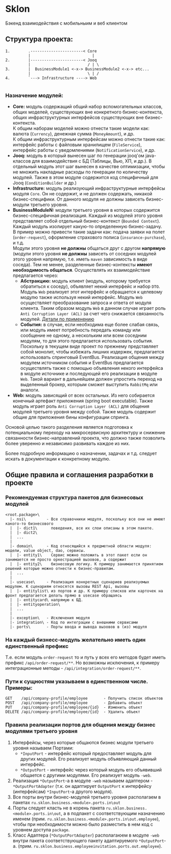 # Sklon
Бэкенд взаимодействия с мобильныим и веб клиентом
## Структура проекта:
```text
1.        .-----------------------< Core
          |                           |
2.        |-----------------------< Jooq
          |                         / | \
3.        |  BusinessModule1 <-x-> BusinessModule2 <-x-> etc...
          |                         \ | /
4.        `---> Infrastructure ----> Web
        
```
### Назначение модулей:
* **Core:** модуль содержащий общий набор вспомогательных классов, общих моделей, существующих вне конкретного
  бизнес-контекста, общих инфраструктурных интерфейсов существующих вне бизнес-контекста.   
  К общим наборам моделей можно отнести такие модели как: валюта (`Currency`), денежная сумма (`MoneyAmount`), и др.  
  К общим инфраструктурным интерфейсам можно отнести такие как: интерфейс работы с файловым хранилищем (`FileService`),
  интерфейс работы с уведомлениями (`NotificationService`), и др.
* **Jooq:** модуль в который вынесен шаг по генерации jooq'ом java-классов для взаимодействия с БД (Таблицы, Вью, ХП,
  и др.). В отдельный модуль этот шаг вынесен в качестве оптимизации, чтобы не множить накладные расходы по генерации по
  количеству модулей. Также в этом модуле содержится код специфичный для Jooq (`ConditionBuilder` и др.)
* **Infrastructure:** модуль реализующий инфраструктурные интерфейсы модуля `Core`. Он не содержит, и не должен
  содержать, никакой бизнес-специфики. От данного модуля не должны зависеть бизнес-модули третьего уровня.
* **BusinessModuleN:** модули третьего уровня в которых содержится бизнес-специфичная реализация. Каждый из модулей
  этого уровня представляет собой отдельный бизнес-контекст (`Bounded Context`). Каждый модуль изолирует какую-то
  определенную бизнес-задачу. В пример можно привести такие задачи как: подача заявки на полет (`order-request`),
  оформление страхового полиса (`insurance-purchase`), и т.д.  
  Модули этого уровня **не должны** общаться друг с другом **напрямую** (модули этого уровня **не должны** зависеть от
  соседних модулей этого уровня напрямую, т.е. иметь `maven` зависимость в виде соседа). Тем не менее, разделенные
  бизнес-контексты **имеют необходимость общаться**. Осуществлять их взаимодействие предлагается через:
    - **Абстракцию:** модуль клиент (модуль, которому требуется обратиться к соседу), объявляет некий интерфейс и
      набор `DTO`. Модуль `Web` реализует этот интерфейс и обращается к целевому модулю также используя некий интерфейс.
      Модуль `Web` осуществляет преобразование запроса и ответа от модуля клиента. Таким образом модуль `Web` в данном
      случае играет роль `Anti Corruption Layer (ACL)` за счет чего снижается связанность модулей. [Детали по применению](#правила-реализации-портов-для-общения-между-бизнес-модулями-третьего-уровня)
    - **События:** в случае, если необходима еще более слабая связь, или модуль имеет потребность передать команду или
      сообщение не одному, а нескольким или всем соседним модулям, то для этого предлагается использовать события. Поскольку
      в текущем виде проект по прежнему представляет собой монолит, чтобы избежать лишних издержек, предлагается
      использовать спринговый EventBus. Реализация общения между модулем источником события и EventBus предлагается
      осуществлять также с помощью объявления некого интерфейса в модуле источнике и последующей его реализации в модуле
      `Web`. Такой вариант в дальнейшем должен упростить переход на выделенный брокер, которым сможет выступить `RabbitMq`
      или аналоги.
* **Web:** модуль зависящий от всех остальных. Из него собирается конечный артефакт приложения (spring boot executable).
  Также модуль играет роль `Anti Corruption Layer (ACL)` для общения модулей третьего уровня между собой. Также модуль
  содержит общие для приложения бины конфигурации спринга.

Основой целью такого разделения является подготовка к потенциальному переходу на микросервисную архитектуру и снижение
связанности бизнес-направлений проекта, что должно также позволить более уверенно и независимо развивать каждое из них.

Более подробную информацию о назначении, задачах и т.д. следует искать в документации к конкретному модулю.

## Общие правила и соглашения разработки в проекте
### Рекомендуемая структура пакетов для бизнесовых модулей
```text
<root.package>\
  |- nsi\         - Все справочники модуля, поскольку все они не имеют какого-то бизнесового
  |  |- dict1\      поведения, все их слои описаны в этом пакете.
  |  |- dict2\
  |  ...
  |
  |- domain\      - Код относящийся к предметной области модуля: модели, value object, dao, сервисы. 
  |  |- entity1\    Сервис можно положить в этот пакет если он занимается не просто оркестрацией вызовов, а содержит 
  |  |- entity2\    бизнесовую логику. К примеру занимается принятием решений которые можно отнести к бизнес-правилам.
  |  ...          
  |
  |- usecase\     - Реализация конкретных сценариев реализуемых модулем. К сценариям относятся вызовы REST Api, вызовы 
  |  |- entitylist\ из портов и др. К примеру списков или карточек на фронт предлагается делать прямо в usecase обращаясь 
  |  |- entitycard\ напрямую к БД.
  |  |- entityoperation\
  |  ...
  |
  |- exception\   - Исключения модуля
  |- integration\ - Код по интеграции с внешними сервисами
  |- ports\       - Порты ввода и вывода вызовов в (из) модуля  
```

### На каждый бизнесс-модуль желательно иметь один единственный префикс
Т.е. если модуль `order-request` то и путь у всех его методов будет иметь префикс `/api/order-request/**`. Но возможны исключения, к примеру интеграционные методы - `/api/integration/order-request/**`.

### Пути к сущностям указываем в единственном числе. Примеры:
```text
GET    /api/company-profile/employee       - Получить список объектов
POST   /api/company-profile/employee       - Добавить объект
PUT    /api/company-profile/employee/{id}  - Изменить объект
DELETE /api/company-profile/employee/{id}  - Удалить объект
```
### Правила реализации портов для общения между бизнес модулями третьего уровня
1. Интерфейсы, через которые общаются бизнес модули третьего уровня называем Портами:
    - `*InputPort` - интерфейс который предоставляет модуль для других модулей. Его реализует модуль объявляющий данный
      интерфейс.
    - `*OutputPort` - интерфейс через который модуль его объявивший общается с другими модулями. Его реализует модуль
      `-web`.
2. Реализация `*OutputPort`-а в модуле `-web` называем адаптером - `*OutputPortAdapter` (т.к. он адаптирует
   `OutputPort` к интерфейсу (интерфейсам) `*InputPort`-а другого модуля).
3. Все порты внутри бизнес-модулей третьего уровня располагаем в пакетах `ru.sklon.business.<module>.ports.in\out`
4. Порты следует класть не в корень пакета `ru.sklon.business.<module>.ports.in\out`, а в подпакет с соответствующим
   назначению именем (прим. `ru.sklon.business.<module>.ports.in\out.employee`), чтобы при необходимости можно было
   разместить в нем код с уровнем доступа `package`.
5. Класс Адаптера (`*OutputPortAdapter`) располагаюем в модуле `-web` внутри пакета соответствующего пакету
   адаптируемого `*OutputPort`-а. (прим. `ru.sklon.business.employeeinvitation.ports.out.employee`).
